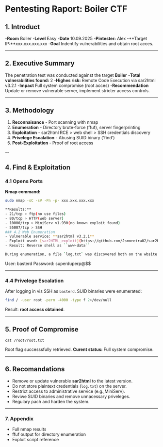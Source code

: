 # Pentesting Raport: Boiler CTF 
## 1. Introduct 
-**Room** Boiler
-**Level** Easy
-**Date** 10.09.2025
-**Pintester:** Alex
-**Target IP:**xxx.xxx.xxx.xxx
-**Goal** Indentify vulnerabilities and obtain root acces.

---

## 2. Executive Summary 
The penetration test was conducted against the target **Boiler**
-**Total vulnerabilities found:** 2 
-**Highes risk:** Remote Code Execution via sar2html v3.2.1
-**Impact** Full system compromise (root acces)
-**Recommendation** Update or remove vulnerable server, implement stricter access controls.

---

## 3. Methodology 
1. **Reconnaisance** - Port scanning with nmap
2. **Enumeration** - Directory brute-force (ffuf), server fingerprinting
3. **Exploitation** - sar2html RCE > web shell > SSH credentials discovery
4. **Privelege Escalation** - Abusing SUID binary ('find')
5. **Post-Exploitation** - Proof of root access

--

## 4. Find & Exploitation

### 4.1 Opens Ports
**Nmap command:**
```bash
sudo nmap -sC -sV -Pn -p- xxx.xxx.xxx.xxx

**Results:**
- 21/tcp > ftp(no use files)
- 80/tcp > HTTP(web server)
- 10000/tcp > MiniServ v1.930(no known exploit found)
- 55007/tcp > SSH
### 4.2 Web Enumeration
- Vulnerable service: **sar2html v3.2.1**
- Exploit used: [sar2HTML_exploit](https://github.com/Jsmoreira02/sar2HTML_exploit)
- Result: Reverse shell as ``www-data``

During enumeration, a file `log.txt` was discovered both on the wbsite and on the shell. It contained valid **SSH creditals**:
```
User: basterd
Password: superduperp@$$

---

### 4.4 Privelege Escalation 
After logging in vis SSH as `basterd`. SUID binaries were enumerated:
```bash
find / -user root -perm -4000 -type f 2>/dev/null
```
Result: **root access obtained**.

---

## 5. Proof of Compromise
```
cat /root/root.txt
```
Root flag successsfully retrieved.
**Curent status:** Full system compromise.

---

## 6. Recomandations
- Remove or  update vulnerable **sar2html** to the latest version.
- Do not store plaintext credentials (`log.txt`) on the server.
- Restrict access to administrative service (e.g.,MiniServ).
- Reviwe SUID binaries and remove unnacessary priveleges.
- Regulary pach and harden the system.

---

### 7. Appendix
- Full nmap results
- ffuf output for directory enumeration
- Exploit script reference

